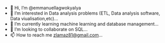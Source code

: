 - 👋 Hi, I’m @emmanuellagwokyalya
- 👀 I’m interested in Data analysis problems (ETL, Data analysis software, Data viualisation,etc)...
- 🌱 I’m currently learning machine learning and database management...
- 💞️ I’m looking to collaborate on SQL...
- 📫 How to reach me zlamaz81@gmail.com...

<!---
emmanuellagwokyalya/emmanuellagwokyalya is a ✨ special ✨ repository because its `README.md` (this file) appears on your GitHub profile.
You can click the Preview link to take a look at your changes.
--->
